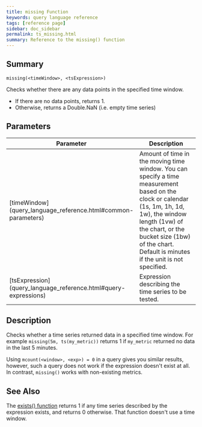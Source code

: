 ```yaml
---
title: missing Function
keywords: query language reference
tags: [reference page]
sidebar: doc_sidebar
permalink: ts_missing.html
summary: Reference to the missing() function
---
```

## Summary
```
missing(<timeWindow>, <tsExpression>)
```
Checks whether there are any data points in the specified time window.
* If there are no data points, returns 1.
* Otherwise, returns a Double.NaN (i.e. empty time series)

## Parameters
<table style="width: 100%;">
<tbody>
<thead>
<tr><th width="20%">Parameter</th><th width="80%">Description</th></tr>
</thead>
<tr>
<td markdown="span">[timeWindow](query_language_reference.html#common-parameters)</td>
<td markdown="span">Amount of time in the moving time window. You can specify a time measurement based on the clock or calendar (1s, 1m, 1h, 1d, 1w), the window length (1vw) of the chart, or the bucket size (1bw) of the chart. Default is minutes if the unit is not specified.</td></tr>
<tr>
<td markdown="span"> [tsExpression](query_language_reference.html#query-expressions)</td>
<td>Expression describing the time series to be tested.</td></tr>
</tbody>
</table>


## Description

Checks whether a time series returned data in a specified time window. For example `missing(5m, ts(my_metric))` returns 1 if `my_metric` returned no data in the last 5 minutes.

Using `mcount(<window>, <exp>) = 0` in a query gives you similar results, however, such a query does not work if the expression doesn't exist at all. In contrast, `missing()` works with non-existing metrics.

<!---
## Examples


### Example 1

This example tests `hasData` to see whether its underlying metrics are reporting data, and if so, returns that data:

```
if(${hasData}, ts(inv_1_get_count, status="7**" and operation="*" and cname="${environment}"), 100)
```

In this example,
* `hasData` evaluates to 1 (true) if its underlying metrics are reporting, so `if()` returns that time series.
* `hasData` evaluates to 0 (false) if its underlying metrics are not reporting, so `if()` returns the constant 100.


### Example 2

This example tests `hasData` to see whether its underlying metrics are reporting data, and uses the result to choose between two other previously defined queries named `queryOfInterest` and `substituteQuery`:

```
if(${hasData}, ${queryOfInterest}, ${substituteQuery})
```

In this example:
* `hasData` evaluates to 1 (true) if its underlying metrics are reporting, so `if()` returns the results of `queryOfInterest`.
* `hasData` evaluates to 0 (false) if its underlying metrics are not reporting, so `if()` returns the results of `substituteQuery`.--->

## See Also

The [exists() function](ts_exists.html) returns 1 if any time series described by the expression exists, and returns 0 otherwise. That function doesn't use a time window.
